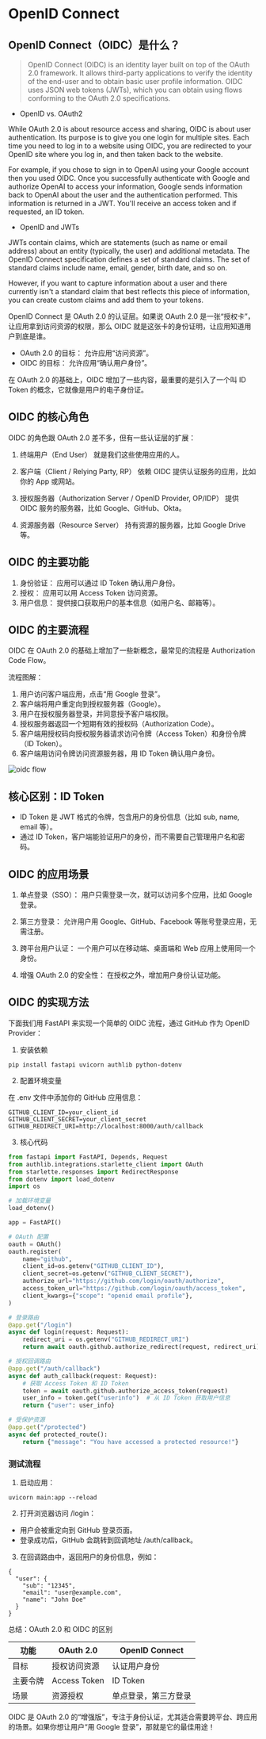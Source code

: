 # OpenID Connect

## OpenID Connect（OIDC）是什么？

> OpenID Connect (OIDC) is an identity layer built on top of the OAuth 2.0 framework. It allows third-party applications to verify the identity of the end-user and to obtain basic user profile information. OIDC uses JSON web tokens (JWTs), which you can obtain using flows conforming to the OAuth 2.0 specifications.

* OpenID vs. OAuth2

While OAuth 2.0 is about resource access and sharing, OIDC is about user authentication. Its purpose is to give you one login for multiple sites. Each time you need to log in to a website using OIDC, you are redirected to your OpenID site where you log in, and then taken back to the website.

For example, if you chose to sign in to OpenAI using your Google account then you used OIDC. Once you successfully authenticate with Google and authorize OpenAI to access your information, Google sends information back to OpenAI about the user and the authentication performed. This information is returned in a JWT. You'll receive an access token and if requested, an ID token.

* OpenID and JWTs

JWTs contain claims, which are statements (such as name or email address) about an entity (typically, the user) and additional metadata. The OpenID Connect specification defines a set of standard claims. The set of standard claims include name, email, gender, birth date, and so on.

However, if you want to capture information about a user and there currently isn't a standard claim that best reflects this piece of information, you can create custom claims and add them to your tokens.


OpenID Connect 是 OAuth 2.0 的认证层。如果说 OAuth 2.0 是一张“授权卡”，让应用拿到访问资源的权限，那么 OIDC 就是这张卡的身份证明，让应用知道用户到底是谁。

* OAuth 2.0 的目标： 允许应用“访问资源”。
* OIDC 的目标： 允许应用“确认用户身份”。

在 OAuth 2.0 的基础上，OIDC 增加了一些内容，最重要的是引入了一个叫 ID Token 的概念，它就像是用户的电子身份证。

## OIDC 的核心角色

OIDC 的角色跟 OAuth 2.0 差不多，但有一些认证层的扩展：

1. 终端用户（End User）
就是我们这些使用应用的人。

2. 客户端（Client / Relying Party, RP）
依赖 OIDC 提供认证服务的应用，比如你的 App 或网站。

3. 授权服务器（Authorization Server / OpenID Provider, OP/IDP）
提供 OIDC 服务的服务器，比如 Google、GitHub、Okta。

4. 资源服务器（Resource Server）
持有资源的服务器，比如 Google Drive 等。

## OIDC 的主要功能

1. 身份验证： 应用可以通过 ID Token 确认用户身份。
2. 授权： 应用可以用 Access Token 访问资源。
3. 用户信息： 提供接口获取用户的基本信息（如用户名、邮箱等）。

## OIDC 的主要流程

OIDC 在 OAuth 2.0 的基础上增加了一些新概念，最常见的流程是 Authorization Code Flow。

流程图解：

1. 用户访问客户端应用，点击“用 Google 登录”。
2. 客户端将用户重定向到授权服务器（Google）。
3. 用户在授权服务器登录，并同意授予客户端权限。
4. 授权服务器返回一个短期有效的授权码（Authorization Code）。
5. 客户端用授权码向授权服务器请求访问令牌（Access Token）和身份令牌（ID Token）。
6. 客户端用访问令牌访问资源服务器，用 ID Token 确认用户身份。


![oidc flow](../_diagram/oidc_flow.png)

## 核心区别：ID Token

* ID Token 是 JWT 格式的令牌，包含用户的身份信息（比如 sub, name, email 等）。
* 通过 ID Token，客户端能验证用户的身份，而不需要自己管理用户名和密码。

## OIDC 的应用场景

1. 单点登录（SSO）：
用户只需登录一次，就可以访问多个应用，比如 Google 登录。

2. 第三方登录：
允许用户用 Google、GitHub、Facebook 等账号登录应用，无需注册。

3. 跨平台用户认证：
一个用户可以在移动端、桌面端和 Web 应用上使用同一个身份。

4. 增强 OAuth 2.0 的安全性：
在授权之外，增加用户身份认证功能。

## OIDC 的实现方法

下面我们用 FastAPI 来实现一个简单的 OIDC 流程，通过 GitHub 作为 OpenID Provider：

1. 安装依赖
```
pip install fastapi uvicorn authlib python-dotenv
```

2. 配置环境变量

在 .env 文件中添加你的 GitHub 应用信息：

```
GITHUB_CLIENT_ID=your_client_id
GITHUB_CLIENT_SECRET=your_client_secret
GITHUB_REDIRECT_URI=http://localhost:8000/auth/callback
```

3. 核心代码

```python
from fastapi import FastAPI, Depends, Request
from authlib.integrations.starlette_client import OAuth
from starlette.responses import RedirectResponse
from dotenv import load_dotenv
import os

# 加载环境变量
load_dotenv()

app = FastAPI()

# OAuth 配置
oauth = OAuth()
oauth.register(
    name="github",
    client_id=os.getenv("GITHUB_CLIENT_ID"),
    client_secret=os.getenv("GITHUB_CLIENT_SECRET"),
    authorize_url="https://github.com/login/oauth/authorize",
    access_token_url="https://github.com/login/oauth/access_token",
    client_kwargs={"scope": "openid email profile"},
)

# 登录路由
@app.get("/login")
async def login(request: Request):
    redirect_uri = os.getenv("GITHUB_REDIRECT_URI")
    return await oauth.github.authorize_redirect(request, redirect_uri)

# 授权回调路由
@app.get("/auth/callback")
async def auth_callback(request: Request):
    # 获取 Access Token 和 ID Token
    token = await oauth.github.authorize_access_token(request)
    user_info = token.get("userinfo")  # 从 ID Token 获取用户信息
    return {"user": user_info}

# 受保护资源
@app.get("/protected")
async def protected_route():
    return {"message": "You have accessed a protected resource!"}
```

### 测试流程

1. 启动应用：
```
uvicorn main:app --reload
```

2. 打开浏览器访问 /login：
* 用户会被重定向到 GitHub 登录页面。
* 登录成功后，GitHub 会跳转到回调地址 /auth/callback。

3. 在回调路由中，返回用户的身份信息，例如：

```
{
  "user": {
    "sub": "12345",
    "email": "user@example.com",
    "name": "John Doe"
  }
}
```


总结：OAuth 2.0 和 OIDC 的区别

功能 | OAuth 2.0 | OpenID Connect
---|---|---
目标 | 授权访问资源 | 认证用户身份
主要令牌 | Access Token | ID Token
场景 | 资源授权|  单点登录，第三方登录

OIDC 是 OAuth 2.0 的“增强版”，专注于身份认证，尤其适合需要跨平台、跨应用的场景。如果你想让用户“用 Google 登录”，那就是它的最佳用途！

